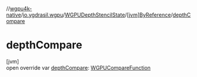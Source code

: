 //[wgpu4k-native](../../../../index.md)/[io.ygdrasil.wgpu](../../index.md)/[WGPUDepthStencilState](../index.md)/[[jvm]ByReference](index.md)/[depthCompare](depth-compare.md)

# depthCompare

[jvm]\
open override var [depthCompare](depth-compare.md): [WGPUCompareFunction](../../-w-g-p-u-compare-function/index.md)